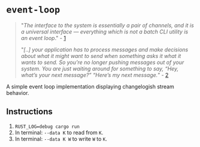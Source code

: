 # `event-loop`

> "*The interface to the system is essentially a pair of channels, and it is a universal interface — everything which is not a batch CLI utility is an event loop*." - [1](https://www.reddit.com/r/rust/comments/uf7yoy/design_patternguidelines_to_architecture_rust_code/i6s4b8x/?context=3)
>
> "*[..] your application has to process messages and make decisions about what it might want to send when something asks it what it wants to send. So you’re no longer pushing messages out of your system. You are just waiting around for something to say, “Hey, what’s your next message?” “Here’s my next message.*” - [2](https://signalsandthreads.com/state-machine-replication-and-why-you-should-care/#002353)

A simple event loop implementation displaying changelogish stream behavior.

## Instructions

1. `RUST_LOG=debug cargo run`
2. In terminal: `--data K` to read from `K`.
3. In terminal: `--data K W` to write `W` to `K`.
